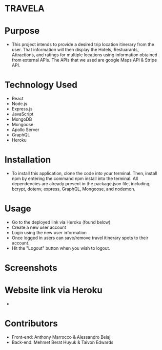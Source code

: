 # TRAVELA

# Purpose
* This project intends to provide a desired trip location itinerary from the user. That information will then display the Hotels, Restuarants, Attractions, and ratings for multiple locations using information obtained from external APIs. The APIs that we used are google Maps API & Stripe API.


# Technology Used
* React
* Node.js
* Express.js
* JavaScript
* MongoDB
* Mongoose
* Apollo Server
* GraphQL
* Heroku

# Installation
* To install this application, clone the code into your terminal. Then, install npm by entering the command npm install into the terminal. All dependencies are already present in the package.json file, including bcrypt, dotenv, express, GraphQL, Mongoose, and nodemon.


# Usage 
* Go to the deployed link via Heroku (found below)
* Create a new user account
* Login using the new user information
* Once logged in users can save/remove travel itinerary spots to their account.
* Hit the "Logout" button when you wish to logout.


# Screenshots


  
# Website link via Heroku 
* 


# Contributors
* Front-end: Anthony Marrocco & Alessandro Belaj
* Back-end: Mehmet Berat Huyuk & Taivon Edwards

